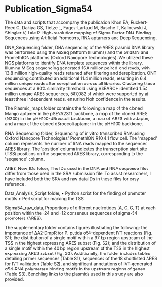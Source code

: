 # Publication_Sigma54
The data and scripts that accompany the publication Khan EA, Ruckert-Reed C, Dahiya GS, Tietze L, Fages-Lartaud M, Busche T, Kalinowski J, Shingler V, Lale R. High-resolution mapping of Sigma Factor DNA Binding Sequences using Artificial Promoters, RNA aptamers and Deep Sequencing.

DNA_Sequencing folder, DNA sequencing of the ARES plasmid DNA library was performed using the MiSeq platform (Illumina) and the GridION and PromethION platforms (Oxford Nanopore Technologies). We utilized these NGS platforms to identify DNA template sequences within the library. Illumina MiSeq sequencing generated 15.8 million paired-end reads, with 13.8 million high-quality reads retained after filtering and dereplication. ONT sequencing contributed an additional 11.4 million reads, resulting in 6.4 million unique reads after dereplication across all libraries. Clustering these sequences at a 90% similarity threshold using VSEARCH identified 1.54 million unique ARES sequences, 587,082 of which were supported by at least three independent reads, ensuring high confidence in the results.

The Plasmid_maps folder contains the following: a map of the cloned Mango aptamer in the pSEVA2311 backbone, a map of the cloned ARES (N200) in the pHH100-dBroccoli backbone, a map of ARES with adapter, and a map of the cloned dBroccoli aptamer in the pHH100 backbone.

RNA_Sequencing folder, Sequencing of in vitro transcribed RNA using Oxford Nanopore Technologies' PromethION R10.4.1 flow cell. The 'mapped' column represents the number of RNA reads mapped to the sequenced ARES library. The 'position' column indicates the transcription start site (TSS) positions on the sequenced ARES library, corresponding to the 'sequence' column..

ARES_New_IDs folder, The IDs used in the DNA and RNA sequence files differ from those used in the SRA submission file. To assist researchers, I have included both the SRA and raw data IDs in these files for easy reference.

Data_Analysis_Script folder, • Python script for the finding of promoter motifs • Perl script for marking the TSS

Sigma54_raw_data, 
Proportions of different nucleotides (A, C, G, T) at each position within the -24 and -12 consensus sequences of sigma-54 promoters (ARES).

The supplementary folder contains figures illustrating the following: the importance of ΔA2-DmpR for P. putida σ54-dependent IVT reactions (Fig. S1); the distribution of a single motif within a 97 bp region upstream of the TSS in the highest expressing ARES subset (Fig. S2); and the distribution of a single motif within the 40 bp region upstream of the TSS in the highest expressing ARES subset (Fig. S3). Additionally, the folder includes tables detailing primer sequences (Table S1), sequences of the 18 shortlisted ARES for IVT validation (Table S2), and significant annotations of IVT-generated σ54-RNA polymerase binding motifs in the upstream regions of genes (Table S3). Benchling links to the plasmids used in this study are also provided.
